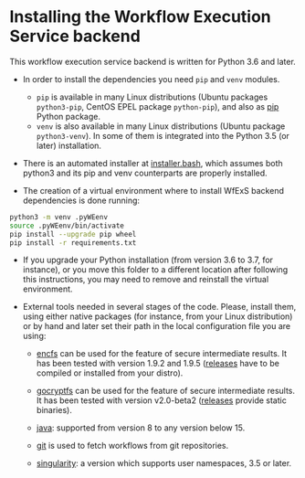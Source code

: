 # Installing the Workflow Execution Service backend

This workflow execution service backend is written for Python 3.6 and later.

* In order to install the dependencies you need `pip` and `venv` modules.
	- `pip` is available in many Linux distributions (Ubuntu packages `python3-pip`, CentOS EPEL package `python-pip`), and also as [pip](https://pip.pypa.io/en/stable/) Python package.
	- `venv` is also available in many Linux distributions (Ubuntu package `python3-venv`). In some of them is integrated into the Python 3.5 (or later) installation.

* There is an automated installer at [installer.bash](installer.bash), which assumes both python3 and its pip and venv counterparts are properly installed.

* The creation of a virtual environment where to install WfExS backend dependencies is done running:
  
```bash
python3 -m venv .pyWEenv
source .pyWEenv/bin/activate
pip install --upgrade pip wheel
pip install -r requirements.txt
```

* If you upgrade your Python installation (from version 3.6 to 3.7, for instance), or you move this folder to a different location after following this instructions, you may need to remove and reinstall the virtual environment.

* External tools needed in several stages of the code. Please, install them, using either native packages (for instance, from your Linux distribution) or by hand and later set their path in the local configuration file you are using:

  * [encfs](https://vgough.github.io/encfs/) can be used for the feature of secure intermediate results. It has been tested with version 1.9.2 and 1.9.5 ([releases](https://github.com/vgough/encfs/releases) have to be compiled or installed from your distro).

  * [gocryptfs](https://nuetzlich.net/gocryptfs/) can be used for the feature of secure intermediate results. It has been tested with version v2.0-beta2 ([releases](https://github.com/rfjakob/gocryptfs/releases) provide static binaries).

  * [java](https://openjdk.java.net/): supported from version 8 to any version below 15.
  
  * [git](https://git-scm.com/) is used to fetch workflows from git repositories.
  
  * [singularity](https://sylabs.io/singularity/): a version which supports user namespaces, 3.5 or later.